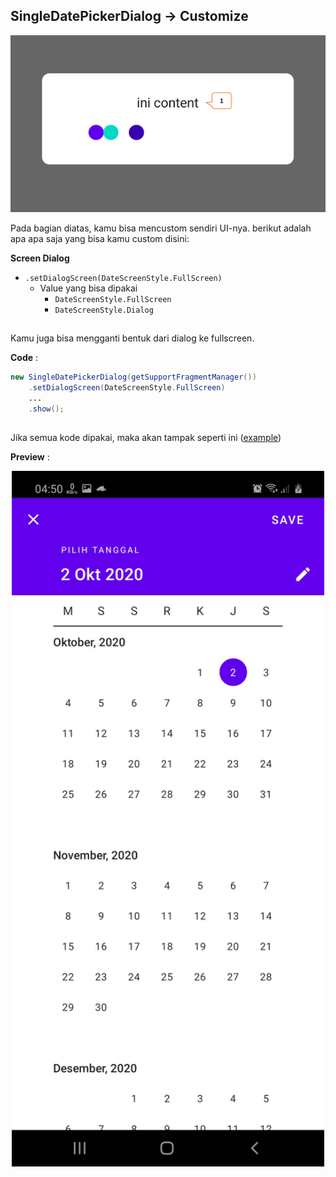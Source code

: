 ## SingleDatePickerDialog -> Customize

<p align="center">
  <img src="https://github.com/gzeinnumer/MyLibDialog/blob/main/preview/MyLibDialog_14.png"/>
</p>

Pada bagian diatas, kamu bisa mencustom sendiri UI-nya. berikut adalah apa apa saja yang bisa kamu custom disini:

**Screen Dialog**
- `.setDialogScreen(DateScreenStyle.FullScreen)`
  - Value yang bisa dipakai
    - `DateScreenStyle.FullScreen`
    - `DateScreenStyle.Dialog`

##

Kamu juga bisa mengganti bentuk dari dialog ke fullscreen.

**Code** :
```java
new SingleDatePickerDialog(getSupportFragmentManager())
    .setDialogScreen(DateScreenStyle.FullScreen)
    ...
    .show();
```

##

Jika semua kode dipakai, maka akan tampak seperti ini ([example](https://github.com/gzeinnumer/MyLibDialog/blob/main/example/LoadingDialog/MainActivity.java))

**Preview** :

<p align="center">
  <img src="https://github.com/gzeinnumer/MyLibDialog/blob/main/preview/MyLibDialog_21.png" width="500"/>
</p>